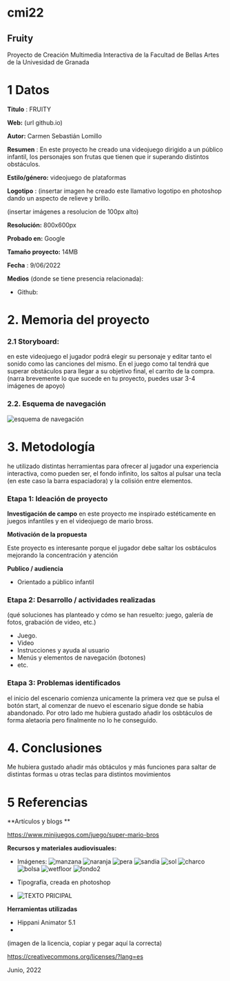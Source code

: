 # cmi22

## Fruity

Proyecto de Creación Multimedia Interactiva de la  Facultad de Bellas Artes de la Univesidad de Granada


# 1 Datos 

**Titulo** : FRUITY

**Web:**   (url github.io)

**Autor:**  Carmen Sebastián Lomillo

**Resumen** : En este proyecto he creado una videojuego dirigido a un público infantil, los personajes son frutas que tienen que ir superando distintos obstáculos.

**Estilo/género:**  videojuego de plataformas

**Logotipo** : (insertar imagen  he creado este llamativo logotipo en photoshop dando un aspecto de relieve y brillo.

(insertar imágenes a resolucion de 100px alto)

**Resolución:** 800x600px 

**Probado en:**   Google 

**Tamaño proyecto:** 14MB 

**Fecha** : 9/06/2022

**Medios** (donde se tiene presencia relacionada):

- Github:


# 2. Memoria del proyecto 

### 2.1 Storyboard: 


en este videojuego el jugador podrá elegir su personaje y editar tanto el sonido como las canciones del mismo. En el juego como tal tendrá que superar obstáculos para llegar a su objetivo final, el carrito de la compra.
(narra brevemente lo que sucede en tu proyecto, puedes usar 3-4 imágenes de apoyo)



### 2.2. Esquema de navegación 



![esquema de navegación](https://user-images.githubusercontent.com/106831195/172904284-4ed019cf-13dc-43ee-a93c-f8c8f5e607f6.jpg)






# 3. Metodología

he utilizado distintas herramientas para ofrecer al jugador una experiencia interactiva, como pueden ser, el fondo infinito, los saltos al pulsar una tecla (en este caso la barra espaciadora) y la colisión entre elementos.




### Etapa 1: Ideación de proyecto

**Investigación de campo** 
en este proyecto me inspirado estéticamente en juegos infantiles y en el videojuego de mario bross.

**Motivación de la propuesta** 

Este  proyecto es interesante porque el jugador debe saltar los osbtáculos mejorando la concentración y atención 



**Publico / audiencia**

- Orientado a público infantil





### Etapa 2: Desarrollo / actividades realizadas

(qué soluciones has planteado y cómo se han resuelto: juego, galería de fotos, grabación de video, etc.)

- Juego. 
- Video 
- Instrucciones y ayuda al usuario 
- Menús y elementos de navegación (botones)
- etc.



### Etapa 3: Problemas identificados

el inicio del escenario comienza unicamente la primera vez que se pulsa el botón start, al comenzar de nuevo el escenario sigue donde se habia abandonado. Por otro lado me hubiera gustado añadir los osbtáculos de forma aletaoria pero finalmente no lo he conseguido.



# 4. Conclusiones 
Me hubiera gustado añadir más obtáculos y más funciones para saltar de distintas formas u otras teclas para distintos movimientos







# 5 Referencias 

**Artículos y blogs ** 

https://www.minijuegos.com/juego/super-mario-bros

**Recursos y materiales audiovisuales:**


* Imágenes: ![manzana](https://user-images.githubusercontent.com/106831195/172906392-9c5060ab-73c0-43f7-85cc-4b3ea74827e2.png)
![naranja](https://user-images.githubusercontent.com/106831195/172906394-e9a39c39-3fbb-449b-847f-1feadb1f5e7e.png)
![pera](https://user-images.githubusercontent.com/106831195/172906397-a45c515c-cc05-43cd-abbb-47dd6985b9be.png)
![sandia](https://user-images.githubusercontent.com/106831195/172906398-7a657c23-4ce3-48ab-afee-259436de23a7.png)
![sol](https://user-images.githubusercontent.com/106831195/172906400-b9e23628-0234-42ed-b038-bac4b10207eb.png)
![charco](https://user-images.githubusercontent.com/106831195/172906405-affb1785-4765-480a-93e0-a0ff28ec9eef.png)
![bolsa](https://user-images.githubusercontent.com/106831195/172906407-baf198cc-6307-42ec-91e0-9dc67c751f9e.png)
![wetfloor](https://user-images.githubusercontent.com/106831195/172906410-6bf32878-2ec0-445c-afe5-3e335e581001.png)
![fondo2](https://user-images.githubusercontent.com/106831195/172906416-5359da65-abd5-4e11-b07b-b0a73a11e982.jpg)
 
* Tipografía, creada en photoshop
* ![TEXTO PRICIPAL](https://user-images.githubusercontent.com/106831195/172906412-74251969-39e0-40ea-a476-90bdc71ee4c7.png)

**Herramientas utilizadas**

- Hippani Animator 5.1
- 



(imagen de la licencia, copiar y pegar aquí la correcta)

https://creativecommons.org/licenses/?lang=es

Junio, 2022
